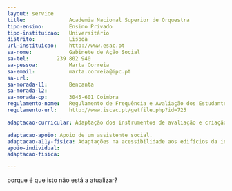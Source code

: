 ```yaml
---
layout: service
title: 				Academia Nacional Superior de Orquestra
tipo-ensino: 		Ensino Privado
tipo-instituicao: 	Universitário
distrito: 			Lisboa
url-instituicao:	http://www.esac.pt
sa-nome: 			Gabinete de Ação Social
sa-tel:			239 802 940
sa-pessoa:			Marta Correia
sa-email:			marta.correia@ipc.pt
sa-url:
sa-morada-l1:		Bencanta
sa-morada-l2:
sa-morada-cp:		3045-601 Coimbra
regulamento-nome:	Regulamento de Frequência e Avaliação dos Estudantes Portadores de Deficiências Físicas ou Sensoriais
regulamento-url:	http://www.iscac.pt/getfile.php?id=725

adaptacao-curricular: Adaptação dos instrumentos de avaliação e criação de alternativas dos mesmos, nomeadamente, alargamento de prazos para entrega de trabalhos escritos, tempo extra para a realização de provas escritas presenciais, adaptação de provas (provas ampliadas, em carateres Braille, em registo áudio) e respostas sob forma não convencional (em Braille, em ditado, em registo áudio e em registo informático - num computador da instituição).

adaptacao-apoio: Apoio de um assistente social.
adaptacao-a11y-fisica: Adaptações na acessibilidade aos edifícios da instituição, à Biblioteca, a algumas casas de banho, laboratórios, parques de estacionamento (2 lugares) e a algumas salas de aula e de estudo. No edifício existem algumas casas de banho adaptadas, elevadores, rampas de acesso, e sinalética. Existe em algumas salas possibilidade de alteração das condições de luminosidade, instalação de sistemas de ampliação de som e reserva de lugares. Em bares e restaurantes é dado apoio na preparação das refeições.
apoio-individual:
adaptacao-fisica:

---
```


porque é que isto não está a atualizar?


